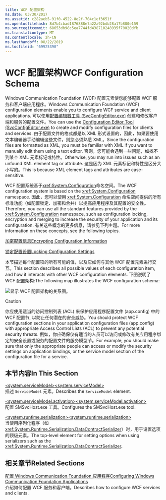 ```yaml
---
title: WCF 配置架构
ms.date: 03/30/2017
ms.assetid: c282aeb5-91f0-4522-8e2f-704c1ef3651f
ms.openlocfilehash: 8d7b4cbad1876888e7a22a92bdb28a17b880e159
ms.sourcegitcommit: 68653db98c5ea7744fd438710248935f70020dfb
ms.translationtype: MT
ms.contentlocale: zh-CN
ms.lasthandoff: 08/22/2019
ms.locfileid: "69925390"
---
```

# <a name="wcf-configuration-schema"></a><span data-ttu-id="f298b-102">WCF 配置架构</span><span class="sxs-lookup"><span data-stu-id="f298b-102">WCF Configuration Schema</span></span>
<span data-ttu-id="f298b-103">Windows Communication Foundation (WCF) 配置元素使您能够配置 WCF 服务和客户端应用程序。</span><span class="sxs-lookup"><span data-stu-id="f298b-103">Windows Communication Foundation (WCF) configuration elements enable you to configure WCF service and client applications.</span></span> <span data-ttu-id="f298b-104">可以使用[配置编辑器工具 (SvcConfigEditor.exe)](../../../wcf/configuration-editor-tool-svcconfigeditor-exe.md) 创建和修改客户端和服务的配置文件。</span><span class="sxs-lookup"><span data-stu-id="f298b-104">You can use the [Configuration Editor Tool (SvcConfigEditor.exe)](../../../wcf/configuration-editor-tool-svcconfigeditor-exe.md) to create and modify configuration files for clients and services.</span></span> <span data-ttu-id="f298b-105">由于配置文件的格式都是以 XML 形式设置的，因此，如果要使用文本编辑器手动编辑这些文件，则您必须熟悉 XML。</span><span class="sxs-lookup"><span data-stu-id="f298b-105">Since the configuration files are formatted as XML, you must be familiar with XML if you want to manually edit them using a text editor.</span></span> <span data-ttu-id="f298b-106">否则，您可能会遇到一些问题，如找不到某个 XML 元素标记或特性。</span><span class="sxs-lookup"><span data-stu-id="f298b-106">Otherwise, you may run into issues such as an unfound XML element tag or attribute.</span></span> <span data-ttu-id="f298b-107">这是因为 XML 元素标记和特性是区分大小写的。</span><span class="sxs-lookup"><span data-stu-id="f298b-107">This is because XML element tags and attributes are case-sensitive.</span></span>  
  
 <span data-ttu-id="f298b-108">WCF 配置系统基于<xref:System.Configuration>命名空间。</span><span class="sxs-lookup"><span data-stu-id="f298b-108">The WCF configuration system is based on the <xref:System.Configuration> namespace.</span></span> <span data-ttu-id="f298b-109">因此，您可以使用 <xref:System.Configuration> 命名空间提供的所有标准功能（如配置锁定、加密和合并）以提高应用程序及其配置的安全性。</span><span class="sxs-lookup"><span data-stu-id="f298b-109">Therefore, you can use all the standard features provided by the <xref:System.Configuration> namespace, such as configuration locking, encryption and merging to increase the security of your application and its configuration.</span></span> <span data-ttu-id="f298b-110">有关这些概念的更多信息，请参见下列主题。</span><span class="sxs-lookup"><span data-stu-id="f298b-110">For more information on these concepts, see the following topics.</span></span>  
  
 [<span data-ttu-id="f298b-111">加密配置信息</span><span class="sxs-lookup"><span data-stu-id="f298b-111">Encrypting Configuration Information</span></span>](https://go.microsoft.com/fwlink/?LinkId=95337)  
  
 [<span data-ttu-id="f298b-112">锁定配置设置</span><span class="sxs-lookup"><span data-stu-id="f298b-112">Locking Configuration Settings</span></span>](https://go.microsoft.com/fwlink/?LinkId=95338)  
  
 <span data-ttu-id="f298b-113">本节描述每个配置项的所有可能的值，以及它如何与其他 WCF 配置元素进行交互。</span><span class="sxs-lookup"><span data-stu-id="f298b-113">This section describes all possible values of each configuration item, and how it interacts with other WCF configuration elements.</span></span> <span data-ttu-id="f298b-114">下图说明了 WCF 配置架构:</span><span class="sxs-lookup"><span data-stu-id="f298b-114">The following map illustrates the WCF configuration schema:</span></span>  
  
 ![显示 WCF 配置架构的关系图。](./media/index/windows-communication-foundation-configuration-schema.gif)  
  
> [!CAUTION]
>  <span data-ttu-id="f298b-116">你应使用适当的访问控制列表 (ACL) 来保护应用程序配置文件 (app.config) 中的 WCF 配置节, 以防止任何潜在的安全威胁。</span><span class="sxs-lookup"><span data-stu-id="f298b-116">You should protect WCF configuration sections in your application configuration files (app.config) with appropriate Access Control Lists (ACL) to prevent any potential security threats.</span></span>  <span data-ttu-id="f298b-117">例如，你应确保仅有适当的人员可以访问或修改有关应用程序绑定的安全设置或服务的配置文件的服务模型节。</span><span class="sxs-lookup"><span data-stu-id="f298b-117">For example, you should make sure that only the appropriate people can access or modify the security settings on application bindings, or the service model section of the configuration file for a service.</span></span>  
  
## <a name="in-this-section"></a><span data-ttu-id="f298b-118">本节内容</span><span class="sxs-lookup"><span data-stu-id="f298b-118">In This Section</span></span>  
 [<span data-ttu-id="f298b-119">\<system.serviceModel></span><span class="sxs-lookup"><span data-stu-id="f298b-119">\<system.serviceModel></span></span>](system-servicemodel.md)  
 <span data-ttu-id="f298b-120">描述 `ServiceModel` 元素。</span><span class="sxs-lookup"><span data-stu-id="f298b-120">Describes the `ServiceModel` element.</span></span>  
  
 [<span data-ttu-id="f298b-121">\<system.serviceModel.activation></span><span class="sxs-lookup"><span data-stu-id="f298b-121">\<system.serviceModel.activation></span></span>](system-servicemodel-activation.md)  
 <span data-ttu-id="f298b-122">配置 SMSvcHost.exe 工具。</span><span class="sxs-lookup"><span data-stu-id="f298b-122">Configures the SMSvcHost.exe tool.</span></span>  
  
 [<span data-ttu-id="f298b-123">\<system.runtime.serialization></span><span class="sxs-lookup"><span data-stu-id="f298b-123">\<system.runtime.serialization></span></span>](system-runtime-serialization.md)  
 <span data-ttu-id="f298b-124">当使用序列化程序（如 <xref:System.Runtime.Serialization.DataContractSerializer>）时，用于设置选项的顶级元素。</span><span class="sxs-lookup"><span data-stu-id="f298b-124">The top-level element for setting options when using serializers such as the <xref:System.Runtime.Serialization.DataContractSerializer>.</span></span>  
  
## <a name="related-sections"></a><span data-ttu-id="f298b-125">相关章节</span><span class="sxs-lookup"><span data-stu-id="f298b-125">Related Sections</span></span>  
 [<span data-ttu-id="f298b-126">配置 Windows Communication Foundation 应用程序</span><span class="sxs-lookup"><span data-stu-id="f298b-126">Configuring Windows Communication Foundation Applications</span></span>](../../../wcf/configuring-services.md)  
 <span data-ttu-id="f298b-127">介绍如何配置 WCF 服务和客户端。</span><span class="sxs-lookup"><span data-stu-id="f298b-127">Describes how to configure WCF services and clients.</span></span>
